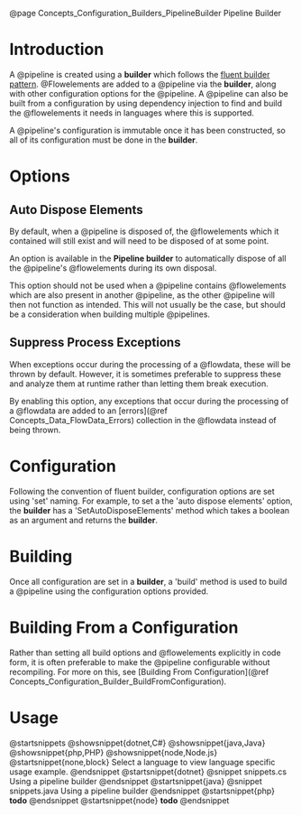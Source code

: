 @page Concepts_Configuration_Builders_PipelineBuilder Pipeline Builder

# Introduction

A @pipeline is created using a **builder** which follows the
[fluent builder pattern](https://en.wikipedia.org/wiki/Fluent_interface).
@Flowelements are added to a @pipeline via the **builder**, along with
other configuration options for the @pipeline. A @pipeline can also be
built from a configuration by using dependency injection to find and build
the @flowelements it needs in languages where this is supported.

A @pipeline's configuration is immutable once it has been constructed, so
all of its configuration must be done in the **builder**.


# Options

## Auto Dispose Elements

By default, when a @pipeline is disposed of, the @flowelements which it
contained will still exist and will need to be disposed of at some point.

An option is available in the **Pipeline builder** to automatically dispose
of all the @pipeline's @flowelements during its own disposal.

This option should not be used when a @pipeline contains @flowelements which
are also present in another @pipeline, as the other @pipeline will then not
function as intended. This will not usually be the case, but should be a
consideration when building multiple @pipelines.


## Suppress Process Exceptions

When exceptions occur during the processing of a @flowdata, these will be thrown
by default. However, it is sometimes preferable to suppress these and analyze
them at runtime rather than letting them break execution.

By enabling this option, any exceptions that occur during the processing of a
@flowdata are added to an [errors](@ref Concepts_Data_FlowData_Errors) collection
in the @flowdata instead of being thrown.

# Configuration

Following the convention of fluent builder, configuration options are set using 'set' naming. For example,
to set a the 'auto dispose elements' option, the **builder** has a 'SetAutoDisposeElements' method which
takes a boolean as an argument and returns the **builder**.


# Building

Once all configuration are set in a **builder**, a 'build' method is used to build a @pipeline
using the configuration options provided.

# Building From a Configuration

Rather than setting all build options and @flowelements explicitly in code form, it is often
preferable to make the @pipeline configurable without recompiling. For more on this, see
[Building From Configuration](@ref Concepts_Configuration_Builder_BuildFromConfiguration).

# Usage

@startsnippets
@showsnippet{dotnet,C#}
@showsnippet{java,Java}
@showsnippet{php,PHP}
@showsnippet{node,Node.js}
@startsnippet{none,block}
Select a language to view language specific usage example.
@endsnippet
@startsnippet{dotnet}
@snippet snippets.cs Using a pipeline builder
@endsnippet
@startsnippet{java}
@snippet snippets.java Using a pipeline builder
@endsnippet
@startsnippet{php}
**todo**
@endsnippet
@startsnippet{node}
**todo**
@endsnippet
